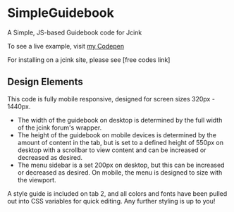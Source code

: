 # SimpleGuidebook

A Simple, JS-based Guidebook code for Jcink

To see a live example, visit [my Codepen](https://codepen.io/lunarballoons/pen/eYaZrLV)

For installing on a jcink site, please see [free codes link]

## Design Elements

This code is fully mobile responsive, designed for screen sizes 320px - 1440px.

- The width of the guidebook on desktop is determined by the full width of the jcink forum's wrapper.
- The height of the guidebook on mobile devices is determined by the amount of content in the tab, but is set to a defined height of 550px on desktop with a scrollbar to view content and can be increased or decreased as desired.
- The menu sidebar is a set 200px on desktop, but this can be increased or decreased as desired. On mobile, the menu is designed to size with the viewport.

A style guide is included on tab 2, and all colors and fonts have been pulled out into CSS variables for quick editing. Any further styling is up to you!
